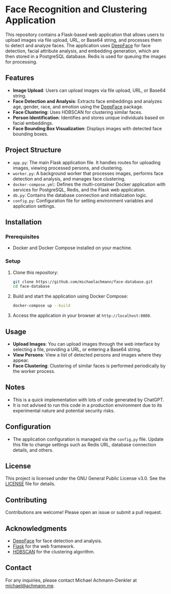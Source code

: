# Face Recognition and Clustering Application

This repository contains a Flask-based web application that allows users to upload images via file upload, URL, or Base64 string, and processes them to detect and analyze faces. The application uses [DeepFace](https://github.com/serengil/deepface) for face detection, facial attribute analysis, and embedding generation, which are then stored in a PostgreSQL database. Redis is used for queuing the images for processing.

## Features

- **Image Upload**: Users can upload images via file upload, URL, or Base64 string.
- **Face Detection and Analysis**: Extracts face embeddings and analyzes age, gender, race, and emotion using the [DeepFace](https://github.com/serengil/deepface) package.
- **Face Clustering**: Uses HDBSCAN for clustering similar faces.
- **Person Identification**: Identifies and stores unique individuals based on facial embeddings.
- **Face Bounding Box Visualization**: Displays images with detected face bounding boxes.

## Project Structure

- `app.py`: The main Flask application file. It handles routes for uploading images, viewing processed persons, and clustering.
- `worker.py`: A background worker that processes images, performs face detection and analysis, and manages face clustering.
- `docker-compose.yml`: Defines the multi-container Docker application with services for PostgreSQL, Redis, and the Flask web application.
- `db.py`: Contains the database connection and initialization logic.
- `config.py`: Configuration file for setting environment variables and application settings.

## Installation

### Prerequisites

- Docker and Docker Compose installed on your machine.

### Setup

1. Clone this repository:
    ```bash
    git clone https://github.com/michaelachmann/face-database.git
    cd face-database
    ```

2. Build and start the application using Docker Compose:
    ```bash
    docker-compose up --build
    ```

3. Access the application in your browser at `http://localhost:8080`.

## Usage

- **Upload Images**: You can upload images through the web interface by selecting a file, providing a URL, or entering a Base64 string.
- **View Persons**: View a list of detected persons and images where they appear.
- **Face Clustering**: Clustering of similar faces is performed periodically by the worker process.

## Notes

- This is a quick implementation with lots of code generated by ChatGPT.
- It is not advised to run this code in a production environment due to its experimental nature and potential security risks.

## Configuration

- The application configuration is managed via the `config.py` file. Update this file to change settings such as Redis URL, database connection details, and others.

## License

This project is licensed under the GNU General Public License v3.0. See the [LICENSE](LICENSE) file for details.

## Contributing

Contributions are welcome! Please open an issue or submit a pull request.

## Acknowledgments

- [DeepFace](https://github.com/serengil/deepface) for face detection and analysis.
- [Flask](https://flask.palletsprojects.com/) for the web framework.
- [HDBSCAN](https://hdbscan.readthedocs.io/) for the clustering algorithm.

## Contact

For any inquiries, please contact Michael Achmann-Denkler at [michael@achmann.me](mailto:michael@achmann.me).
